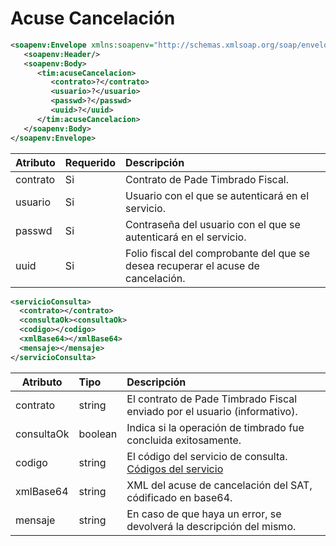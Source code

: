 # Acuse Cancelación


```xml
<soapenv:Envelope xmlns:soapenv="http://schemas.xmlsoap.org/soap/envelope/" xmlns:tim="timbrado.ws.pade.mx">
   <soapenv:Header/>
   <soapenv:Body>
      <tim:acuseCancelacion>
         <contrato>?</contrato>
         <usuario>?</usuario>
         <passwd>?</passwd>
         <uuid>?</uuid>
      </tim:acuseCancelacion>
   </soapenv:Body>
</soapenv:Envelope>
```

| Atributo      | Requerido | Descripción |
| ------------- |:--------- |:----------- |
| contrato      | Si        | Contrato de Pade Timbrado Fiscal. | 
| usuario       | Si        | Usuario con el que se autenticará en el servicio. |
| passwd        | Si        | Contraseña del usuario con el que se autenticará en el servicio. |
| uuid          | Si        | Folio fiscal del comprobante del que se desea recuperar el acuse de cancelación. |

```xml
<servicioConsulta>
  <contrato></contrato>
  <consultaOk><consultaOk>
  <codigo></codigo>
  <xmlBase64></xmlBase64>
  <mensaje></mensaje>
</servicioConsulta>
```

| Atributo      | Tipo      | Descripción |
| ------------- |:--------- |:----------- |
| contrato      | string    | El contrato de Pade Timbrado Fiscal enviado por el usuario (informativo). |
| consultaOk    | boolean   | Indica si la operación de timbrado fue concluida exitosamente. |
| codigo        | string    | El código del servicio de consulta. [Códigos del servicio](https://github.com/MarthaRiveraV/timbradoDoc/blob/master/codigos.md)
| xmlBase64     | string    | XML del acuse de cancelación del SAT, códificado en base64.
| mensaje       | string    | En caso de que haya un error, se devolverá la descripción del mismo. |

